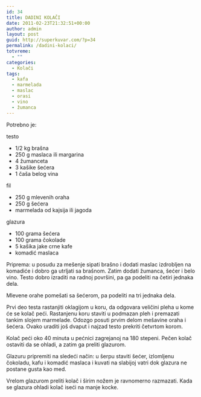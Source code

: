 ```yaml
---
id: 34
title: DADINI KOLAČI
date: 2011-02-23T21:32:51+00:00
author: admin
layout: post
guid: http://superkuvar.com/?p=34
permalink: /dadini-kolaci/
totvreme:
  - ""
categories:
  - Kolači
tags:
  - kafa
  - marmelada
  - maslac
  - orasi
  - vino
  - žumanca
---
```

Potrebno je:

testo

  * 1/2 kg brašna
  * 250 g maslaca ili margarina
  * 4 žumanceta
  * 3 kašike šećera
  * 1 čaša belog vina

fil

  * 250 g mlevenih oraha
  * 250 g šećera
  * marmelada od kajsija ili jagoda

glazura

  * 100 grama šećera
  * 100 grama čokolade
  * 5 kašika jake crne kafe
  * komadić maslaca

Priprema: u posudu za mešenje sipati brašno i dodati maslac izdrobljen na komadiće i dobro ga utrljati sa brašnom. Zatim dodati žumanca, šećer i belo vino. Testo dobro izraditi na radnoj površini, pa ga podeliti na četiri jednaka dela.

Mlevene orahe pomešati sa šećerom, pa podeliti na tri jednaka dela.

Prvi deo testa rastanjiti oklagijom u koru, da odgovara veličini pleha u kome će se kolač peći. Rastanjenu koru staviti u podmazan pleh i premazati tankim slojem marmelade. Odozgo posuti prvim delom mešavine oraha i šećera. Ovako uraditi još dvaput i najzad testo prekriti četvrtom korom.

Kolač peći oko 40 minuta u pećnici zagrejanoj na 180 stepeni. Pečen kolač ostaviti da se ohladi, a zatim ga preliti glazurom.

Glazuru pripremiti na sledeći način: u šerpu staviti šećer, izlomljenu čokoladu, kafu i komadić maslaca i kuvati na slabijoj vatri dok glazura ne postane gusta kao med.

Vrelom glazurom preliti kolač i širim nožem je ravnomerno razmazati. Kada se glazura ohladi kolač iseći na manje kocke.

&nbsp;

&nbsp;

&nbsp;